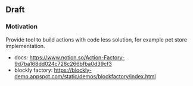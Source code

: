 ## Draft

### Motivation

Provide tool to build actions with code less solution, for example pet store implementation.


- docs: https://www.notion.so/Action-Factory-9d7ba168dd024c728c266bfba0d39cf3
- blockly factory: https://blockly-demo.appspot.com/static/demos/blockfactory/index.html

